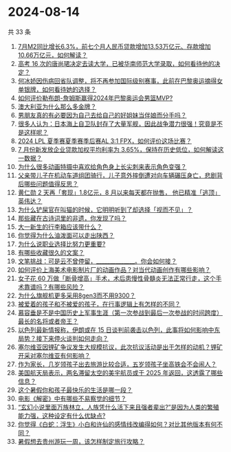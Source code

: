 # 2024-08-14

共 33 条

<!-- BEGIN -->
<!-- 最后更新时间 Wed Aug 14 2024 01:05:27 GMT+0800 (China Standard Time) -->

1. [7月M2同比增长6.3%，前七个月人民币贷款增加13.53万亿元、存款增加10.66万亿元，如何解读？](https://www.zhihu.com/question/664186766)
1. [高考 16 次的唐尚珺决定去读大学，已被华南师范大学录取，如何看待他的决定？](https://www.zhihu.com/question/664172885)
1. [何冰娇因伤病回省队调整，将不再参加国际级别赛事，此前在巴黎奥运摘得女单银牌，如何看待她的选择？](https://www.zhihu.com/question/664178867)
1. [如何评价勒布朗-詹姆斯赢得2024年巴黎奥运会男篮MVP?](https://www.zhihu.com/question/663995075)
1. [澳大利亚为什么那么多金牌？](https://www.zhihu.com/question/663638601)
1. [男朋友真的有必要因为自己去给自己的好姐妹当伴娘而分手吗？](https://www.zhihu.com/question/663665253)
1. [很多人认为：日本海上自卫队封存了大量军舰，因此战争潜力很强！究竟是不是这样呢？](https://www.zhihu.com/question/662494186)
1. [2024 LPL 夏季赛夏季赛季后赛AL 3:1 FPX，如何评价这场比赛？](https://www.zhihu.com/question/664186698)
1. [7 月份新发放企业贷款加权平均利率为 3.65%，保持在历史低位，如何解读这一数据？](https://www.zhihu.com/question/664188317)
1. [为什么很多动画特摄中喜欢给角色身上长尖刺来表示角色变强？](https://www.zhihu.com/question/663108218)
1. [父亲带儿子在机动车道组团骑行，儿子意外摔倒遭对向车辆碾压身亡，悲剧背后哪些问题值得反思？](https://www.zhihu.com/question/664119260)
1. [黄仁勋 2 天再「套现」1.8亿元，8 月以来每天都在抛售， 他已精准「逃顶」英伟达？](https://www.zhihu.com/question/664172374)
1. [为什么铲屎官在叫猫的时候，它明明听到了却选择「视而不见」？](https://www.zhihu.com/question/663673708)
1. [那些藏在古诗词里的非遗，你发现了吗？](https://www.zhihu.com/question/664117356)
1. [大一新生的行李箱应该带什么？](https://www.zhihu.com/question/663855512)
1. [你觉得为什么油泼面可以走出陕西？](https://www.zhihu.com/question/663946738)
1. [为什么说职业选择比努力更重要?](https://www.zhihu.com/question/663319368)
1. [有哪些收藏很久的文案？](https://www.zhihu.com/question/663789713)
1. [文笔挑战：可是云不曾停留，______________。你会如何接？](https://www.zhihu.com/question/661222022)
1. [如何评价上海美术电影制片厂的动画作品？对当代动画创作有哪些影响？](https://www.zhihu.com/question/663290101)
1. [女子花 60 万做「断骨增高」手术，术后患慢性骨髓炎无法正常行走，这个手术靠谱吗？有哪些风险？](https://www.zhihu.com/question/664178818)
1. [为什么旗舰机更多采用8gen3而不用9300？](https://www.zhihu.com/question/654880625)
1. [被爱着的孩子和不被爱的孩子，在行事逻辑上有怎样的不同？](https://www.zhihu.com/question/663350590)
1. [慕容垂是不是中国历史上军事生涯（第一次参战到最后一次参战的时间跨度）最长的名将或者帝王？](https://www.zhihu.com/question/663919392)
1. [以色列最新情报称，伊朗或在 15 日谈判前袭击以色列，此事将如何影响中东局势？接下来停火谈判如何走向？](https://www.zhihu.com/question/664070306)
1. [塞尔维亚因锂矿争议发生大规模抗议，此次抗议活动是出于怎样的动机？锂矿开采对塞尔维亚有何影响？](https://www.zhihu.com/question/663998709)
1. [作为家长，几岁领孩子出去旅游比较合适，五岁领孩子坐高铁会不会闹人？](https://www.zhihu.com/question/663593826)
1. [美国航天局表示，两名滞留太空的美宇航员或于 2025 年返回，这透露了哪些信息？](https://www.zhihu.com/question/663782498)
1. [这个暑假你和孩子最快乐的生活是哪一段？](https://www.zhihu.com/question/663562595)
1. [电影《解密》中有哪些不易察觉的细节？](https://www.zhihu.com/question/663332908)
1. [“玄幻小说里面万族林立，人族凭什么活下来且强者辈出?”是因为人类的繁殖能力强，这种设定有什么优缺点?](https://www.zhihu.com/question/663324847)
1. [你觉得《白蛇：浮生》小白和许仙的感情线改编得如何？对比其他版本有何不同？](https://www.zhihu.com/question/663864962)
1. [暑假想去贵州游玩一周，该怎样制定旅行攻略？](https://www.zhihu.com/question/542471096)

<!-- END -->
